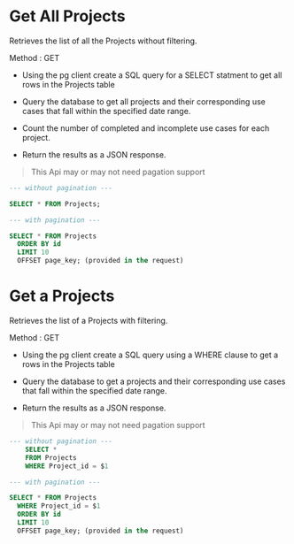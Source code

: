 # Get All Projects

Retrieves the list of all the Projects without filtering.

Method : GET

- Using the pg client create a SQL query for a SELECT statment to get all rows in the Projects table

- Query the database to get all projects and their corresponding use cases that fall within the specified date range.

- Count the number of completed and incomplete use cases for each project.

- Return the results as a JSON response.

> This Api may or may not need pagation support

```SQL
--- without pagination ---

SELECT * FROM Projects;

--- with pagination ---

SELECT * FROM Projects
  ORDER BY id
  LIMIT 10
  OFFSET page_key; (provided in the request)
```

# Get a Projects

Retrieves the list of a Projects with filtering.

Method : GET

- Using the pg client create a SQL query using a WHERE clause to get a rows in the Projects table

- Query the database to get a projects and their corresponding use cases that fall within the specified date range.

- Return the results as a JSON response.

> This Api may or may not need pagation support

```SQL
--- without pagination ---
    SELECT *
    FROM Projects
    WHERE Project_id = $1

--- with pagination ---

SELECT * FROM Projects
  WHERE Project_id = $1
  ORDER BY id
  LIMIT 10
  OFFSET page_key; (provided in the request)
```
